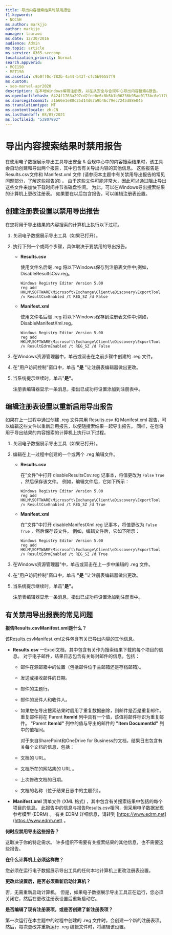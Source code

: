 ```yaml
---
title: 导出内容搜索结果时禁用报告
f1.keywords:
- NOCSH
ms.author: markjjo
author: markjjo
manager: laurawi
ms.date: 12/30/2016
audience: Admin
ms.topic: article
ms.service: O365-seccomp
localization_priority: Normal
search.appverid:
- MOE150
- MET150
ms.assetid: c9b0ff0c-282b-4a44-b43f-cfc5b96557f9
ms.custom:
- seo-marvel-apr2020
description: 在本地Windows编辑注册表，以在从安全与合规中心导出内容搜索&报告。
ms.openlocfilehash: 6424f1763a297cd2fee0e6c8b5b1b06236b95ad0173bc6e117bedd2da5502ed9
ms.sourcegitcommit: a1b66e1e80c25d14d67a9b46c79ec7245d88e045
ms.translationtype: MT
ms.contentlocale: zh-CN
ms.lasthandoff: 08/05/2021
ms.locfileid: "53807992"
---
```

# <a name="disable-reports-when-you-export-content-search-results"></a>导出内容搜索结果时禁用报告

在使用电子数据展示导出工具导出安全 & 合规中心中的内容搜索结果时，该工具会自动创建和导出两个报告，其中包含有关导出内容的其他信息。 这些报告是Results.csv文件和 Manifest.xml 文件 (请参阅本主题中有关禁用导出报告的常见问题部分，了解这些报告[](#frequently-asked-questions-about-disabling-export-reports)的) 。 由于这些文件可能非常大，因此可以通过阻止导出这些文件来加快下载时间并节省磁盘空间。 为此，可以在Windows导出搜索结果的计算机上更改注册表。 如果要在以后包含报告，可以编辑注册表设置。 
  
## <a name="create-registry-settings-to-disable-the-export-reports"></a>创建注册表设置以禁用导出报告

在您将用于导出结果的内容搜索的计算机上执行以下过程。
  
1. 关闭电子数据展示导出工具（如果已打开）。
    
2. 执行下列一个或两个步骤，具体取决于要禁用的导出报告。
    
    - **Results.csv**
    
      使用文件名后缀 .reg 将以下Windows保存到注册表文件中;例如，DisableResultsCsv.reg。
    
      ```text
      Windows Registry Editor Version 5.00
      reg add HKLM\SOFTWARE\Microsoft\Exchange\Client\eDiscovery\ExportTool /v ResultCsvEnabled /t REG_SZ /d False 
      ```

    - **Manifest.xml**
    
      使用文件名后缀 .reg 将以下Windows保存到注册表文件中;例如，DisableManifestXml.reg。
    
      ```text
      Windows Registry Editor Version 5.00
      reg add HKLM\SOFTWARE\Microsoft\Exchange\Client\eDiscovery\ExportTool /v ResultEdrmEnabled /t REG_SZ /d False 
      ```

3. 在Windows资源管理器中，单击或双击在之前步骤中创建的 .reg 文件。
    
4. 在"用户访问控制"窗口中，单击 **"是** "让注册表编辑器做出更改。 
    
5. 当系统提示继续时，单击"**是"。**
    
    注册表编辑器显示一条消息，指出已成功将设置添加到注册表中。
  
## <a name="edit-registry-settings-to-re-enable-the-export-reports"></a>编辑注册表设置以重新启用导出报告

如果在上一过程中通过创建 .reg 文件禁用 Results.csv 和 Manifest.xml 报告，可以编辑这些文件以重新启用报告，以便随搜索结果一起导出报告。 同样，在您将用于导出结果的内容搜索的计算机上执行以下过程。
  
1. 关闭电子数据展示导出工具（如果已打开）。
    
2. 编辑在上一过程中创建的一个或两个 .reg 编辑文件。
    
    - **Results.csv**
    
        在"文件"中打开 disableResultsCsv.reg 记事本，将值更改为 `False` `True` ，然后保存该文件。 例如，编辑文件后，它如下所示：
    
        ```text
        Windows Registry Editor Version 5.00
      reg add HKLM\SOFTWARE\Microsoft\Exchange\Client\eDiscovery\ExportTool /v ResultCsvEnabled /t REG_SZ /d True
        ```

    - **Manifest.xml**
    
        在"文件"中打开 disableManifestXml.reg 记事本，将值更改为 `False` `True` ，然后保存该文件。 例如，编辑文件后，它如下所示：
    
      ```text
      Windows Registry Editor Version 5.00
      reg add HKLM\SOFTWARE\Microsoft\Exchange\Client\eDiscovery\ExportTool /v ResultEdrmEnabled /t REG_SZ /d True
      ```

3. 在Windows资源管理器"中，单击或双击在上一步中编辑的 .reg 文件。
    
4. 在"用户访问控制"窗口中，单击 **"是** "让注册表编辑器做出更改。 
    
5. 当系统提示继续时，单击"**是"。**
    
    注册表编辑器显示一条消息，指出已成功将设置添加到注册表中。
  
## <a name="frequently-asked-questions-about-disabling-export-reports"></a>有关禁用导出报表的常见问题

 **报告Results.csvManifest.xml是什么？**
  
该Results.csvManifest.xml文件包含有关已导出内容的其他信息。
  
- **Results.csv** 一Excel文档，其中包含有关作为搜索结果下载的每个项目的信息。 对于电子邮件，结果日志包含有关每封邮件的信息，包括： 
    
  - 邮件在源邮箱中的位置（包括邮件位于主邮箱还是存档邮箱）。
    
  - 发送或接收邮件的日期。
    
  - 邮件的主题行。
    
  - 邮件的发件人和收件人。
    
  - 如果您在导出搜索结果时启用了重复数据删除，则邮件是否是重复邮件。 重复邮件将在 Parent **ItemId** 列中具有一个值，该值将邮件标识为重复邮件。 "Parent **ItemId"** 列中的值与导出的邮件的 **"Item DocumentId"** 列中的值相同。 
    
    对于来自SharePoint和OneDrive for Business的文档，结果日志包含有关每个文档的信息，包括：
    
  - 文档的 URL。
    
  - 文档所在的网站集的 URL 。
    
  - 上次修改文档的日期。
    
  - 文档的名称（位于结果日志中的主题列）。
    
- **Manifest.xml** 清单文件 (XML 格式) ，其中包含有关搜索结果中包括的每个项目的信息。 此报告中的信息与报告Results.csv相同，但采用电子数据发现参考模型 (EDRM) 。 有关 EDRM 详细信息，请转到 [https://www.edrm.net](https://www.edrm.net) 。
    
 **何时应禁用导出这些报告？**
  
这取决于你的特定需求。 许多组织不需要有关搜索结果的其他信息，也不需要这些报告。
  
 **在什么计算机上必须这样做？**
  
 您必须在运行电子数据展示导出工具的任何本地计算机上更改注册表设置。 
  
 **更改此设置后，是否必须重新启动计算机？**
  
否，无需重新启动计算机。 但是，如果电子数据展示导出工具正在运行，您必须关闭它，然后在更改注册表设置后重新启动它。
  
 **是否编辑了现有注册表项，或是否创建了新注册表项？**
  
第一次运行在本主题中的过程中创建的 .reg 文件时，会创建一个新的注册表项。 然后，每次更改并重新运行 .reg 编辑文件时，将编辑该设置。
